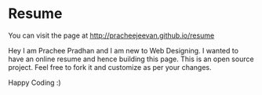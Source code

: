 # Resume

You can visit the page at http://pracheejeevan.github.io/resume

Hey I am Prachee Pradhan and I am new to Web Designing.
I wanted to have an online resume and hence building this page.
This is an open source project. Feel free to fork it and customize as per your changes.

Happy Coding :)
